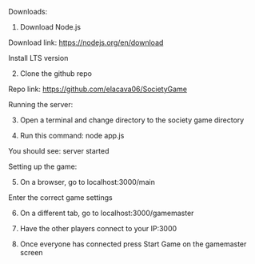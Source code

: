 Downloads:

1. Download Node.js

Download link: https://nodejs.org/en/download

Install LTS version

2. Clone the github repo

Repo link: https://github.com/elacava06/SocietyGame

Running the server:

3. Open a terminal and change directory to the society game directory

4. Run this command: node app.js

You should see: server started

Setting up the game:

5. On a browser, go to localhost:3000/main

Enter the correct game settings

6. On a different tab, go to localhost:3000/gamemaster

7. Have the other players connect to your IP:3000

8. Once everyone has connected press Start Game on the gamemaster screen